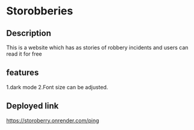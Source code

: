 # Storobberies

## Description

This is a website which has as stories of robbery incidents and users can read it for free

## features

1.dark mode
2.Font size can be adjusted.


## Deployed link

https://storoberry.onrender.com/ping